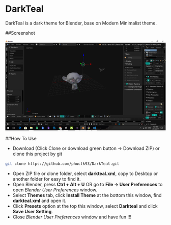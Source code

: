 # DarkTeal
DarkTeal is a dark theme for Blender, base on Modern Minimalist theme.

##Screenshot

![alt text](https://github.com/phuctk93/DarkTeal/raw/master/Screenshot.png "DarkTeal")

##How To Use
- Download (Click Clone or download green button -> Download ZIP) or clone this project by git
```bash
git clone https://github.com/phuctk93/DarkTeal.git
```
- Open ZIP file or clone folder, select **darkteal.xml**, copy to Desktop or another folder for easy to find it.
- Open Blender, press **Ctrl + Alt + U** OR go to **File -> User Preferences** to open *Blender User  Preferences* window.
- Select **Themes** tab, click **Install Theme** at the bottom this window, find **darkteal.xml** and open it.
- Click **Presets** option at the top this window, select **Darkteal** and click **Save User Setting**.
- Close *Blender User  Preferences* window and have fun !!!
